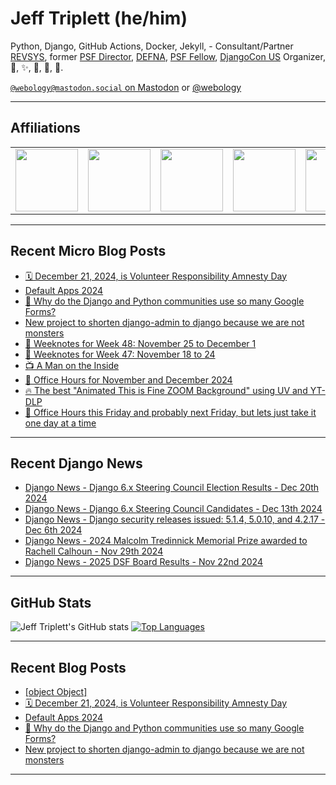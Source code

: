 # Jeff Triplett (he/him)

Python, Django, GitHub Actions, Docker, Jekyll,  - Consultant/Partner [REVSYS][], former [PSF Director][], [DEFNA][], [PSF Fellow][], [DjangoCon US][] Organizer, 🏀, ✨, 💪, 🏃, 🤖.

<a href="https://mastodon.social/@webology" rel="me">`@webology@mastodon.social` on Mastodon</a> or <a href="https://twitter.com/webology">@webology</a>

<hr>

## Affiliations

<table border="0">
<tr>
<td><a href="https://github.com/revsys/"><img src="https://avatars.githubusercontent.com/u/308096?s=200&v=4" width="100px"></a></td>
<td><a href="https://github.com/psf/"><img src="https://avatars.githubusercontent.com/u/50630501?s=200&v=4" width="100px"></a></td>
<td><a href="https://github.com/djangocon/"><img src="https://avatars.githubusercontent.com/u/2891658?s=400&&v=4" width="100px"></a></td>
<td><a href="https://github.com/defna/"><img src="https://avatars.githubusercontent.com/u/13454395?s=200&v=4" width="100px"></a></td>
<td><a href="https://github.com/djangopackages/"><img src="https://avatars.githubusercontent.com/u/27385825?s=200&v=4" width="100px"></a></td>
</tr>
</table>

<hr>

## Recent Micro Blog Posts

<!--START_SECTION:micro-posts-->
* [🗓️ December 21, 2024, is Volunteer Responsibility Amnesty Day](https:&#x2F;&#x2F;micro.webology.dev&#x2F;2024&#x2F;12&#x2F;20&#x2F;december-is-volunteer.html)
* [Default Apps 2024](https:&#x2F;&#x2F;micro.webology.dev&#x2F;2024&#x2F;12&#x2F;19&#x2F;default-apps.html)
* [🤷 Why do the Django and Python communities use so many Google Forms? ](https:&#x2F;&#x2F;micro.webology.dev&#x2F;2024&#x2F;12&#x2F;17&#x2F;why-do-the.html)
* [New project to shorten django-admin to django because we are not monsters](https:&#x2F;&#x2F;micro.webology.dev&#x2F;2024&#x2F;12&#x2F;14&#x2F;new-project-to.html)
* [📓 Weeknotes for Week 48: November 25 to December 1](https:&#x2F;&#x2F;micro.webology.dev&#x2F;2024&#x2F;12&#x2F;01&#x2F;weeknotes-for-week.html)
* [📓 Weeknotes for Week 47: November 18 to 24](https:&#x2F;&#x2F;micro.webology.dev&#x2F;2024&#x2F;11&#x2F;25&#x2F;weeknotes-for-week.html)
* [📺 A Man on the Inside](https:&#x2F;&#x2F;micro.webology.dev&#x2F;2024&#x2F;11&#x2F;22&#x2F;a-man-on.html)
* [📅 Office Hours for November and December 2024](https:&#x2F;&#x2F;micro.webology.dev&#x2F;2024&#x2F;11&#x2F;19&#x2F;office-hours-for.html)
* [🔥 The best &quot;Animated This is Fine ZOOM Background&quot; using UV and YT-DLP](https:&#x2F;&#x2F;micro.webology.dev&#x2F;2024&#x2F;11&#x2F;08&#x2F;the-best-animated.html)
* [📅 Office Hours this Friday and probably next Friday, but lets just take it one day at a time](https:&#x2F;&#x2F;micro.webology.dev&#x2F;2024&#x2F;11&#x2F;07&#x2F;office-hours-this.html)
<!--END_SECTION:micro-posts-->

<hr>

## Recent Django News

<!--START_SECTION:news-->
* [Django News - Django 6.x Steering Council Election Results - Dec 20th 2024](https:&#x2F;&#x2F;django-news.com&#x2F;issues&#x2F;264)
* [Django News - Django 6.x Steering Council Candidates - Dec 13th 2024](https:&#x2F;&#x2F;django-news.com&#x2F;issues&#x2F;263)
* [Django News - Django security releases issued: 5.1.4, 5.0.10, and 4.2.17 - Dec 6th 2024](https:&#x2F;&#x2F;django-news.com&#x2F;issues&#x2F;262)
* [Django News - 2024 Malcolm Tredinnick Memorial Prize awarded to Rachell Calhoun - Nov 29th 2024](https:&#x2F;&#x2F;django-news.com&#x2F;issues&#x2F;261)
* [Django News - 2025 DSF Board Results - Nov 22nd 2024](https:&#x2F;&#x2F;django-news.com&#x2F;issues&#x2F;260)
<!--END_SECTION:news-->

<hr>

## GitHub Stats

![Jeff Triplett's GitHub stats](https://github-readme-stats.vercel.app/api?username=jefftriplett&show_icons=&private_count=true&theme=dracula)  [![Top Languages](https://github-readme-stats.vercel.app/api/top-langs/?username=jefftriplett&layout=compact&theme=dracula)]()

<hr>

## Recent Blog Posts

<!--START_SECTION:posts-->
* [[object Object]](https:&#x2F;&#x2F;jefftriplett.com&#x2F;2024&#x2F;2024-10-25-even-bad-code-is-admirable&#x2F;)
* [🗓️ December 21, 2024, is Volunteer Responsibility Amnesty Day](https:&#x2F;&#x2F;jefftriplett.com&#x2F;2024&#x2F;december-21-2024-is-volunteer-responsibility-amnesty-day&#x2F;)
* [Default Apps 2024](https:&#x2F;&#x2F;jefftriplett.com&#x2F;2024&#x2F;default-apps-2024&#x2F;)
* [🤷 Why do the Django and Python communities use so many Google Forms?](https:&#x2F;&#x2F;jefftriplett.com&#x2F;2024&#x2F;why-do-the-django-and-python-communities-use-so-many-google-forms&#x2F;)
* [New project to shorten django-admin to django because we are not monsters](https:&#x2F;&#x2F;jefftriplett.com&#x2F;2024&#x2F;new-project-to-shorten-django-admin-to-django-because-we-are-not-monsters&#x2F;)
<!--END_SECTION:posts-->

<hr>

[DEFNA]: https://www.defna.org/
[DjangoCon US]: http://djangocon.us/
[PSF Director]: https://www.python.org/psf/members/#board-of-directors
[REVSYS]: https://www.revsys.com/
[PSF Fellow]: https://www.python.org/psf/fellows/
